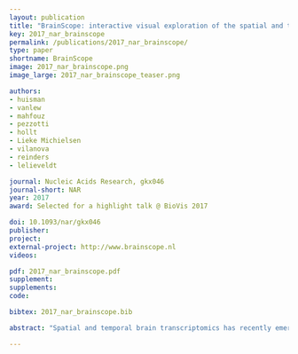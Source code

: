```yaml
---
layout: publication
title: "BrainScope: interactive visual exploration of the spatial and temporal human brain transcriptome"
key: 2017_nar_brainscope
permalink: /publications/2017_nar_brainscope/
type: paper
shortname: BrainScope
image: 2017_nar_brainscope.png
image_large: 2017_nar_brainscope_teaser.png

authors:
- huisman
- vanlew
- mahfouz
- pezzotti
- hollt
- Lieke Michielsen
- vilanova
- reinders
- lelieveldt

journal: Nucleic Acids Research, gkx046
journal-short: NAR
year: 2017
award: Selected for a highlight talk @ BioVis 2017

doi: 10.1093/nar/gkx046
publisher:
project:
external-project: http://www.brainscope.nl
videos:

pdf: 2017_nar_brainscope.pdf
supplement:
supplements:
code:

bibtex: 2017_nar_brainscope.bib

abstract: "Spatial and temporal brain transcriptomics has recently emerged as an invaluable data source for molecular neuroscience. The complexity of such data poses considerable challenges for analysis and visualization. We present BrainScope: a web portal for fast, interactive visual exploration of the Allen Atlases of the adult and developing human brain transcriptome. Through a novel methodology to explore high-dimensional data (dual t-SNE), BrainScope enables the linked, all-in-one visualization of genes and samples across the whole brain and genome, and across developmental stages. We show that densities in t-SNE scatter plots of the spatial samples coincide with anatomical regions, and that densities in t-SNE scatter plots of the genes represent gene co-expression modules that are significantly enriched for biological functions. We also show that the topography of the gene t-SNE maps reflect brain region-specific gene functions, enabling hypothesis and data driven research. We demonstrate the discovery potential of BrainScope through three examples: (i) analysis of cell type specific gene sets, (ii) analysis of a set of stable gene co-expression modules across the adult human donors and (iii) analysis of the evolution of co-expression of oligodendrocyte specific genes over developmental stages."

---
```

